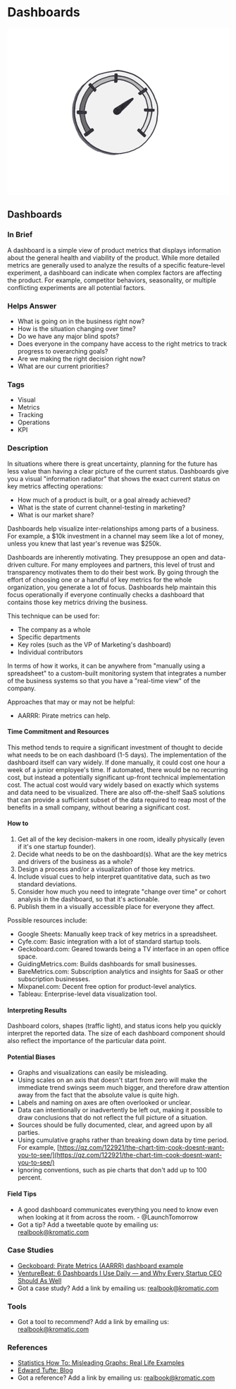 # Dashboards

![](../.gitbook/assets/illustration-dashboards.png)

## Dashboards

### In Brief

A dashboard is a simple view of product metrics that displays information about the general health and viability of the product. While more detailed metrics are generally used to analyze the results of a specific feature-level experiment, a dashboard can indicate when complex factors are affecting the product. For example, competitor behaviors, seasonality, or multiple conflicting experiments are all potential factors.

### Helps Answer

* What is going on in the business right now?
* How is the situation changing over time?
* Do we have any major blind spots? 
* Does everyone in the company have access to the right metrics to track progress to overarching goals?
* Are we making the right decision right now?
* What are our current priorities?

### Tags

* Visual
* Metrics
* Tracking
* Operations
* KPI

### Description

In situations where there is great uncertainty, planning for the future has less value than having a clear picture of the current status. Dashboards give you a visual "information radiator" that shows the exact current status on key metrics affecting operations:

* How much of a product is built, or a goal already achieved?
* What is the state of current channel-testing in marketing? 
* What is our market share?

Dashboards help visualize inter-relationships among parts of a business. For example, a $10k investment in a channel may seem like a lot of money, unless you knew that last year's revenue was $250k.

Dashboards are inherently motivating. They presuppose an open and data-driven culture. For many employees and partners, this level of trust and transparency motivates them to do their best work. By going through the effort of choosing one or a handful of key metrics for the whole organization, you generate a lot of focus. Dashboards help maintain this focus operationally if everyone continually checks a dashboard that contains those key metrics driving the business.

This technique can be used for:

* The company as a whole
* Specific departments
* Key roles \(such as the VP of Marketing's dashboard\)
* Individual contributors

In terms of how it works, it can be anywhere from "manually using a spreadsheet" to a custom-built monitoring system that integrates a number of the business systems so that you have a "real-time view" of the company.

Approaches that may or may not be helpful:

* AARRR: Pirate metrics can help. 

#### Time Commitment and Resources

This method tends to require a significant investment of thought to decide what needs to be on each dashboard \(1-5 days\). The implementation of the dashboard itself can vary widely. If done manually, it could cost one hour a week of a junior employee's time. If automated, there would be no recurring cost, but instead a potentially significant up-front technical implementation cost. The actual cost would vary widely based on exactly which systems and data need to be visualized. There are also off-the-shelf SaaS solutions that can provide a sufficient subset of the data required to reap most of the benefits in a small company, without bearing a significant cost.

#### How to

1. Get all of the key decision-makers in one room, ideally physically \(even if it's one startup founder\).
2. Decide what needs to be on the dashboard\(s\). What are the key metrics and drivers of the business as a whole? 
3. Design a process and/or a visualization of those key metrics. 
4. Include visual cues to help interpret quantitative data, such as two standard deviations. 
5. Consider how much you need to integrate "change over time" or cohort analysis in the dashboard, so that it's actionable. 
6. Publish them in a visually accessible place for everyone they affect.

Possible resources include:

* Google Sheets: Manually keep track of key metrics in a spreadsheet.
* Cyfe.com: Basic integration with a lot of standard startup tools.
* Geckoboard.com: Geared towards being a TV interface in an open office space.
* GuidingMetrics.com: Builds dashboards for small businesses.
* BareMetrics.com: Subscription analytics and insights for SaaS or other subscription businesses.
* Mixpanel.com: Decent free option for product-level analytics.
* Tableau: Enterprise-level data visualization tool.

#### Interpreting Results

Dashboard colors, shapes \(traffic light\), and status icons help you quickly interpret the reported data. The size of each dashboard component should also reflect the importance of the particular data point.

#### Potential Biases

* Graphs and visualizations can easily be misleading.
* Using scales on an axis that doesn't start from zero will make the immediate trend swings seem much bigger, and therefore draw attention away from the fact that the absolute value is quite high.
* Labels and naming on axes are often overlooked or unclear.
* Data can intentionally or inadvertently be left out, making it possible to draw conclusions that do not reflect the full picture of a situation.
* Sources should be fully documented, clear, and agreed upon by all parties.
* Using cumulative graphs rather than breaking down data by time period. For example, [https://qz.com/122921/the-chart-tim-cook-doesnt-want-you-to-see/](https://qz.com/122921/the-chart-tim-cook-doesnt-want-you-to-see/)
* Ignoring conventions, such as pie charts that don't add up to 100 percent.

#### Field Tips

* A good dashboard communicates everything you need to know even when looking at it from across the room. - @LaunchTomorrow
* Got a tip? Add a tweetable quote by emailing us: [realbook@kromatic.com](mailto:realbook@kromatic.com)

### Case Studies

* [Geckoboard: Pirate Metrics \(AARRR\) dashboard example](https://www.geckoboard.com/learn/dashboard-examples/aarrr-pirate-metrics-dashboard-example/#.WQhMl9rytpg)
* [VentureBeat: 6 Dashboards I Use Daily — and Why Every Startup CEO Should As Well](https://venturebeat.com/2015/07/31/6-dashboards-i-use-daily-and-why-every-startup-ceo-should-as-well/)
* Got a case study? Add a link by emailing us: [realbook@kromatic.com](mailto:realbook@kromatic.com) 

### Tools

* Got a tool to recommend? Add a link by emailing us: [realbook@kromatic.com](mailto:realbook@kromatic.com)

### References

* [Statistics How To: Misleading Graphs: Real Life Examples](http://www.statisticshowto.com/misleading-graphs/)
* [Edward Tufte: Blog](https://www.edwardtufte.com/tufte/)
* Got a reference? Add a link by emailing us: [realbook@kromatic.com](mailto:realbook@kromatic.com)


